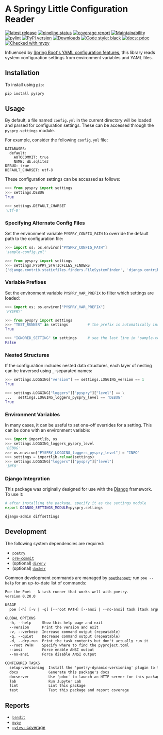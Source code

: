 # A Springy Little Configuration Reader

[![latest release](https://gitlab.com/bfosi/pyspry/-/badges/release.svg)](https://gitlab.com/bfosi/pyspry/-/releases)
[![pipeline status](https://gitlab.com/bfosi/pyspry/badges/main/pipeline.svg)](https://gitlab.com/bfosi/pyspry/-/pipelines/latest)
[![coverage report](https://gitlab.com/bfosi/pyspry/badges/main/coverage.svg)](https://bfosi.gitlab.io/pyspry/reports/pytest-html)
[![Maintainability](https://api.codeclimate.com/v1/badges/996a01b1ab2df27571d5/maintainability)](https://codeclimate.com/github/bryant-finney/pyspry/maintainability)
[![pylint](https://bfosi.gitlab.io/pyspry/reports/pylint.svg)](https://bfosi.gitlab.io/pyspry/reports/pylint-gitlab.html)
[![PyPI version](https://badge.fury.io/py/pyspry.svg)](https://badge.fury.io/py/pyspry)
[![Downloads](https://static.pepy.tech/badge/pyspry)](https://pepy.tech/project/pyspry)
[![Code style: black](https://img.shields.io/badge/code%20style-black-000000.svg)](https://github.com/psf/black)
[![docs: pdoc](https://img.shields.io/badge/docs-pdoc-blueviolet)](https://bfosi.gitlab.io/pyspry)
[![Checked with mypy](https://www.mypy-lang.org/static/mypy_badge.svg)](https://bfosi.gitlab.io/pyspry/reports/mypy-html)

Influenced by [Spring Boot's YAML configuration features](https://docs.spring.io/spring-boot/docs/1.1.0.M1/reference/html/boot-features-external-config.html#boot-features-external-config-yaml),
this library reads system configuration settings from environment variables and YAML files.

## Installation

To install using `pip`:

```sh
pip install pyspry
```

## Usage

By default, a file named `config.yml` in the current directory will be loaded and parsed for
configuration settings. These can be accessed through the `pyspry.settings` module.

For example, consider the following `config.yml` file:

<!-- note: pdoc was struggling with a YAML markdown codeblock here -->
<div class="pdoc-code codehilite">
<pre><span></span><code><span class="nt">DATABASES</span><span class="p">:</span>
<span class="w">  </span><span class="nt">default</span><span class="p">:</span>
<span class="w">    </span><span class="nt">AUTOCOMMIT</span><span class="p">:</span><span class="w"> </span><span class="l l-Scalar l-Scalar-Plain">true</span>
<span class="w">    </span><span class="nt">NAME</span><span class="p">:</span><span class="w"> </span><span class="l l-Scalar l-Scalar-Plain">db.sqlite3</span>
<span class="nt">DEBUG</span><span class="p">:</span><span class="w"> </span><span class="l l-Scalar l-Scalar-Plain">true</span>
<span class="nt">DEFAULT_CHARSET</span><span class="p">:</span><span class="w"> </span><span class="l l-Scalar l-Scalar-Plain">utf-8</span>
</code></pre>
</div>

These configuration settings can be accessed as follows:

```py
>>> from pyspry import settings
>>> settings.DEBUG
True

>>> settings.DEFAULT_CHARSET
'utf-8'

```

### Specifying Alternate Config Files

Set the environment variable `PYSPRY_CONFIG_PATH` to override the default path to the configuration
file:

```py
>>> import os; os.environ["PYSPRY_CONFIG_PATH"]
'sample-config.yml'

>>> from pyspry import settings
>>> settings.PYSPRY_STATICFILES_FINDERS
['django.contrib.staticfiles.finders.FileSystemFinder', 'django.contrib.staticfiles.finders.AppDirectoriesFinder']

```

### Variable Prefixes

Set the environment variable `PYSPRY_VAR_PREFIX` to filter which settings are loaded:

```py
>>> import os; os.environ["PYSPRY_VAR_PREFIX"]
'PYSPRY'

>>> from pyspry import settings
>>> "TEST_RUNNER" in settings         # the prefix is automatically inserted
True

>>> "IGNORED_SETTING" in settings     # see the last line in 'sample-config.yml'
False

```

### Nested Structures

If the configuration includes nested data structures, each layer of nesting can be traversed using
`_`-separated names:

```py
>>> settings.LOGGING["version"] == settings.LOGGING_version == 1
True

>>> settings.LOGGING["loggers"]["pyspry"]["level"] == \
...   settings.LOGGING_loggers_pyspry_level == 'DEBUG'
True

```

### Environment Variables

In many cases, it can be useful to set one-off overrides for a setting. This can be done with an
environment variable:

```py
>>> import importlib, os
>>> settings.LOGGING_loggers_pyspry_level
'DEBUG'
>>> os.environ["PYSPRY_LOGGING_loggers_pyspry_level"] = "INFO"
>>> settings = importlib.reload(settings)
>>> settings.LOGGING["loggers"]["pyspry"]["level"]
'INFO'

```

### Django Integration

This package was originally designed for use with the [Django](https://www.djangoproject.com/)
framework. To use it:

```sh
# after installing the package, specify it as the settings module
export DJANGO_SETTINGS_MODULE=pyspry.settings

django-admin diffsettings
```

## Development

The following system dependencies are required:

- [`poetry`](https://python-poetry.org/docs/#installation)
- [`pre-commit`](https://pre-commit.com/#install)
- (optional) [`direnv`](https://direnv.net/docs/installation.html)
- (optional) [`docker`](https://docs.docker.com/get-docker/)

Common development commands are managed by [`poethepoet`](https://github.com/nat-n/poethepoet); run
`poe --help` for an up-to-date list of commands:

```txt
Poe the Poet - A task runner that works well with poetry.
version 0.20.0

USAGE
  poe [-h] [-v | -q] [--root PATH] [--ansi | --no-ansi] task [task arguments]

GLOBAL OPTIONS
  -h, --help     Show this help page and exit
  --version      Print the version and exit
  -v, --verbose  Increase command output (repeatable)
  -q, --quiet    Decrease command output (repeatable)
  -d, --dry-run  Print the task contents but don't actually run it
  --root PATH    Specify where to find the pyproject.toml
  --ansi         Force enable ANSI output
  --no-ansi      Force disable ANSI output

CONFIGURED TASKS
  setup-versioning  Install the 'poetry-dynamic-versioning' plugin to the local 'poetry' installation
  docs              Generate this package's docs
  docserver         Use 'pdoc' to launch an HTTP server for this package's docs
  lab               Run Jupyter Lab
  lint              Lint this package
  test              Test this package and report coverage
```

## Reports

- [`bandit`](https://bfosi.gitlab.io/pyspry/reports/bandit.html)
- [`mypy`](https://bfosi.gitlab.io/pyspry/reports/mypy-html/index.html)
- [`pytest` coverage](https://bfosi.gitlab.io/pyspry/reports/pytest-html/index.html)
